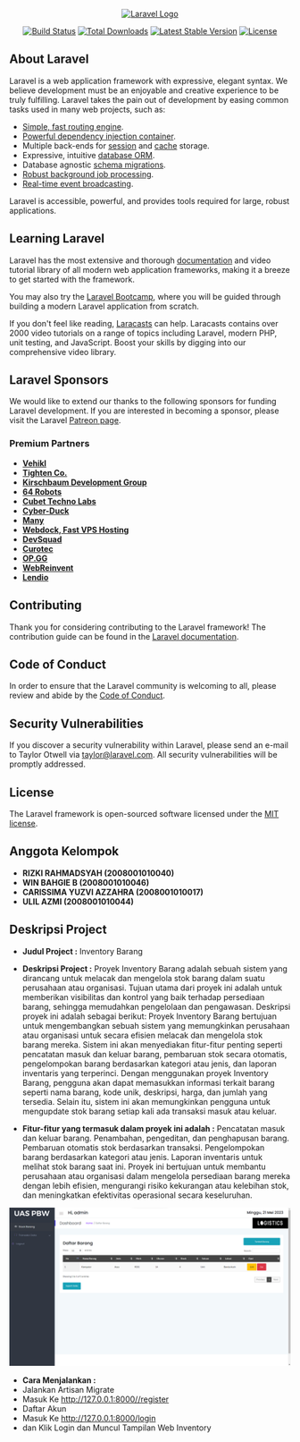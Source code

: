 <p align="center"><a href="https://laravel.com" target="_blank"><img src="https://raw.githubusercontent.com/laravel/art/master/logo-lockup/5%20SVG/2%20CMYK/1%20Full%20Color/laravel-logolockup-cmyk-red.svg" width="400" alt="Laravel Logo"></a></p>

<p align="center">
<a href="https://github.com/laravel/framework/actions"><img src="https://github.com/laravel/framework/workflows/tests/badge.svg" alt="Build Status"></a>
<a href="https://packagist.org/packages/laravel/framework"><img src="https://img.shields.io/packagist/dt/laravel/framework" alt="Total Downloads"></a>
<a href="https://packagist.org/packages/laravel/framework"><img src="https://img.shields.io/packagist/v/laravel/framework" alt="Latest Stable Version"></a>
<a href="https://packagist.org/packages/laravel/framework"><img src="https://img.shields.io/packagist/l/laravel/framework" alt="License"></a>
</p>

## About Laravel

Laravel is a web application framework with expressive, elegant syntax. We believe development must be an enjoyable and creative experience to be truly fulfilling. Laravel takes the pain out of development by easing common tasks used in many web projects, such as:

- [Simple, fast routing engine](https://laravel.com/docs/routing).
- [Powerful dependency injection container](https://laravel.com/docs/container).
- Multiple back-ends for [session](https://laravel.com/docs/session) and [cache](https://laravel.com/docs/cache) storage.
- Expressive, intuitive [database ORM](https://laravel.com/docs/eloquent).
- Database agnostic [schema migrations](https://laravel.com/docs/migrations).
- [Robust background job processing](https://laravel.com/docs/queues).
- [Real-time event broadcasting](https://laravel.com/docs/broadcasting).

Laravel is accessible, powerful, and provides tools required for large, robust applications.

## Learning Laravel

Laravel has the most extensive and thorough [documentation](https://laravel.com/docs) and video tutorial library of all modern web application frameworks, making it a breeze to get started with the framework.

You may also try the [Laravel Bootcamp](https://bootcamp.laravel.com), where you will be guided through building a modern Laravel application from scratch.

If you don't feel like reading, [Laracasts](https://laracasts.com) can help. Laracasts contains over 2000 video tutorials on a range of topics including Laravel, modern PHP, unit testing, and JavaScript. Boost your skills by digging into our comprehensive video library.

## Laravel Sponsors

We would like to extend our thanks to the following sponsors for funding Laravel development. If you are interested in becoming a sponsor, please visit the Laravel [Patreon page](https://patreon.com/taylorotwell).

### Premium Partners

- **[Vehikl](https://vehikl.com/)**
- **[Tighten Co.](https://tighten.co)**
- **[Kirschbaum Development Group](https://kirschbaumdevelopment.com)**
- **[64 Robots](https://64robots.com)**
- **[Cubet Techno Labs](https://cubettech.com)**
- **[Cyber-Duck](https://cyber-duck.co.uk)**
- **[Many](https://www.many.co.uk)**
- **[Webdock, Fast VPS Hosting](https://www.webdock.io/en)**
- **[DevSquad](https://devsquad.com)**
- **[Curotec](https://www.curotec.com/services/technologies/laravel/)**
- **[OP.GG](https://op.gg)**
- **[WebReinvent](https://webreinvent.com/?utm_source=laravel&utm_medium=github&utm_campaign=patreon-sponsors)**
- **[Lendio](https://lendio.com)**

## Contributing

Thank you for considering contributing to the Laravel framework! The contribution guide can be found in the [Laravel documentation](https://laravel.com/docs/contributions).

## Code of Conduct

In order to ensure that the Laravel community is welcoming to all, please review and abide by the [Code of Conduct](https://laravel.com/docs/contributions#code-of-conduct).

## Security Vulnerabilities

If you discover a security vulnerability within Laravel, please send an e-mail to Taylor Otwell via [taylor@laravel.com](mailto:taylor@laravel.com). All security vulnerabilities will be promptly addressed.

## License

The Laravel framework is open-sourced software licensed under the [MIT license](https://opensource.org/licenses/MIT).

## Anggota Kelompok

- **RIZKI RAHMADSYAH (2008001010040)** 
- **WIN BAHGIE B (2008001010046)** 
- **CARISSIMA YUZVI AZZAHRA (2008001010017)** 
- **ULIL AZMI (2008001010044)**

## Deskripsi Project

- **Judul Project :**
Inventory Barang

- **Deskripsi Project :**
Proyek Inventory Barang adalah sebuah sistem yang dirancang untuk melacak dan mengelola stok barang dalam suatu perusahaan atau organisasi. Tujuan utama dari proyek ini adalah untuk memberikan visibilitas dan kontrol yang baik terhadap persediaan barang, sehingga memudahkan pengelolaan dan pengawasan. Deskripsi proyek ini adalah sebagai berikut: Proyek Inventory Barang bertujuan untuk mengembangkan sebuah sistem yang memungkinkan perusahaan atau organisasi untuk secara efisien melacak dan mengelola stok barang mereka. Sistem ini akan menyediakan fitur-fitur penting seperti pencatatan masuk dan keluar barang, pembaruan stok secara otomatis, pengelompokan barang berdasarkan kategori atau jenis, dan laporan inventaris yang terperinci. Dengan menggunakan proyek Inventory Barang, pengguna akan dapat memasukkan informasi terkait barang seperti nama barang, kode unik, deskripsi, harga, dan jumlah yang tersedia. Selain itu, sistem ini akan memungkinkan pengguna untuk mengupdate stok barang setiap kali ada transaksi masuk atau keluar.

- **Fitur-fitur yang termasuk dalam proyek ini adalah :**
Pencatatan masuk dan keluar barang. Penambahan, pengeditan, dan penghapusan barang. Pembaruan otomatis stok berdasarkan transaksi. Pengelompokan barang berdasarkan kategori atau jenis. Laporan inventaris untuk melihat stok barang saat ini. Proyek ini bertujuan untuk membantu perusahaan atau organisasi dalam mengelola persediaan barang mereka dengan lebih efisien, mengurangi risiko kekurangan atau kelebihan stok, dan meningkatkan efektivitas operasional secara keseluruhan.

<p align="center"><img src="Screenshot 2023-05-21 125235.png" width="1000" alt="gambar"></p>

- **Cara Menjalankan :**
- Jalankan Artisan Migrate
- Masuk Ke http://127.0.0.1:8000//register
- Daftar Akun
- Masuk Ke http://127.0.0.1:8000/login
- dan Klik Login dan Muncul Tampilan Web Inventory
